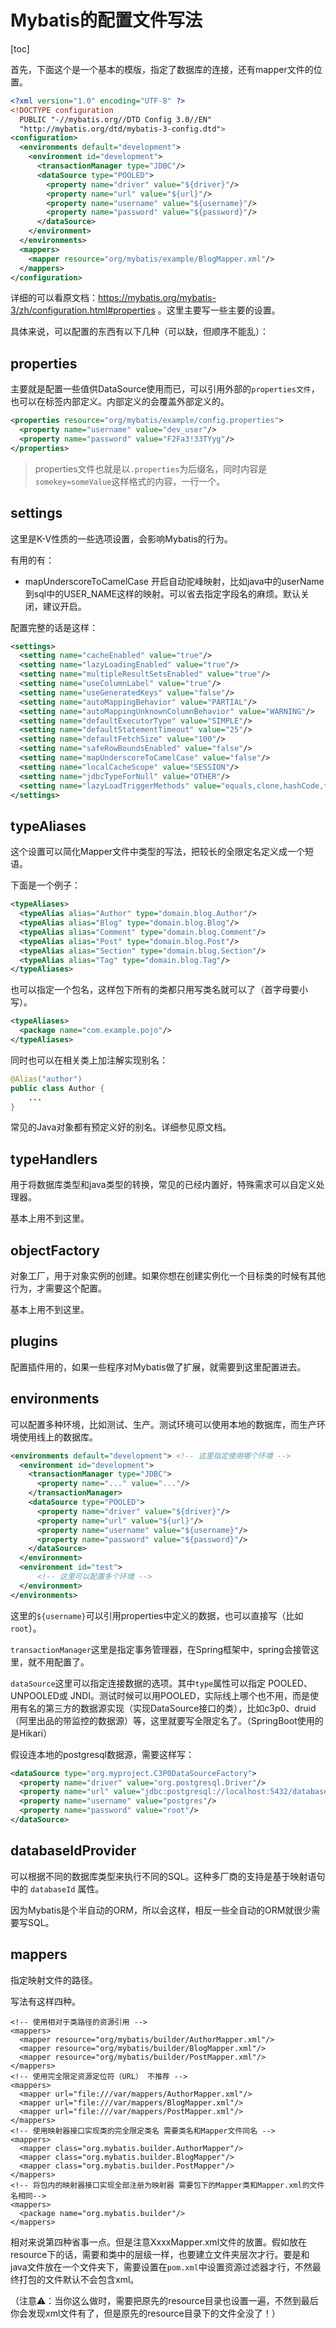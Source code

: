 # Mybatis的配置文件写法

[toc]

首先，下面这个是一个基本的模版，指定了数据库的连接，还有mapper文件的位置。

```xml
<?xml version="1.0" encoding="UTF-8" ?>
<!DOCTYPE configuration
  PUBLIC "-//mybatis.org//DTD Config 3.0//EN"
  "http://mybatis.org/dtd/mybatis-3-config.dtd">
<configuration>
  <environments default="development">
    <environment id="development">
      <transactionManager type="JDBC"/>
      <dataSource type="POOLED">
        <property name="driver" value="${driver}"/>
        <property name="url" value="${url}"/>
        <property name="username" value="${username}"/>
        <property name="password" value="${password}"/>
      </dataSource>
    </environment>
  </environments>
  <mappers>
    <mapper resource="org/mybatis/example/BlogMapper.xml"/>
  </mappers>
</configuration>
```

详细的可以看原文档：https://mybatis.org/mybatis-3/zh/configuration.html#properties 。这里主要写一些主要的设置。

具体来说，可以配置的东西有以下几种（可以缺，但顺序不能乱）：

##  properties

主要就是配置一些值供DataSource使用而已，可以引用外部的`properties文件`，也可以在标签内部定义。内部定义的会覆盖外部定义的。
```xml
<properties resource="org/mybatis/example/config.properties">
  <property name="username" value="dev_user"/>
  <property name="password" value="F2Fa3!33TYyg"/>
</properties>
```

> properties文件也就是以`.properties`为后缀名，同时内容是`somekey=someValue`这样格式的内容，一行一个。

## settings

这里是K-V性质的一些选项设置，会影响Mybatis的行为。

有用的有：

- mapUnderscoreToCamelCase 开启自动驼峰映射，比如java中的userName到sql中的USER_NAME这样的映射。可以省去指定字段名的麻烦。默认关闭，建议开启。



配置完整的话是这样：

```xml
<settings>
  <setting name="cacheEnabled" value="true"/>
  <setting name="lazyLoadingEnabled" value="true"/>
  <setting name="multipleResultSetsEnabled" value="true"/>
  <setting name="useColumnLabel" value="true"/>
  <setting name="useGeneratedKeys" value="false"/>
  <setting name="autoMappingBehavior" value="PARTIAL"/>
  <setting name="autoMappingUnknownColumnBehavior" value="WARNING"/>
  <setting name="defaultExecutorType" value="SIMPLE"/>
  <setting name="defaultStatementTimeout" value="25"/>
  <setting name="defaultFetchSize" value="100"/>
  <setting name="safeRowBoundsEnabled" value="false"/>
  <setting name="mapUnderscoreToCamelCase" value="false"/>
  <setting name="localCacheScope" value="SESSION"/>
  <setting name="jdbcTypeForNull" value="OTHER"/>
  <setting name="lazyLoadTriggerMethods" value="equals,clone,hashCode,toString"/>
</settings>
```

## typeAliases

这个设置可以简化Mapper文件中类型的写法，把较长的全限定名定义成一个短语。

下面是一个例子：

```xml
<typeAliases>
  <typeAlias alias="Author" type="domain.blog.Author"/>
  <typeAlias alias="Blog" type="domain.blog.Blog"/>
  <typeAlias alias="Comment" type="domain.blog.Comment"/>
  <typeAlias alias="Post" type="domain.blog.Post"/>
  <typeAlias alias="Section" type="domain.blog.Section"/>
  <typeAlias alias="Tag" type="domain.blog.Tag"/>
</typeAliases>
```

也可以指定一个包名，这样包下所有的类都只用写类名就可以了（首字母要小写）。

```xml
<typeAliases>
  <package name="com.example.pojo"/>
</typeAliases>
```

同时也可以在相关类上加注解实现别名：

```java
@Alias("author")
public class Author {
    ...
}
```

常见的Java对象都有预定义好的别名。详细参见原文档。

## typeHandlers

用于将数据库类型和java类型的转换，常见的已经内置好，特殊需求可以自定义处理器。

基本上用不到这里。

## objectFactory

对象工厂，用于对象实例的创建。如果你想在创建实例化一个目标类的时候有其他行为，才需要这个配置。

基本上用不到这里。

## plugins

配置插件用的，如果一些程序对Mybatis做了扩展，就需要到这里配置进去。

## environments

可以配置多种环境，比如测试、生产。测试环境可以使用本地的数据库，而生产环境使用线上的数据库。

```xml
<environments default="development"> <!-- 这里指定使用哪个环境 -->
  <environment id="development">
    <transactionManager type="JDBC">
      <property name="..." value="..."/>
    </transactionManager>
    <dataSource type="POOLED">
      <property name="driver" value="${driver}"/>
      <property name="url" value="${url}"/>
      <property name="username" value="${username}"/>
      <property name="password" value="${password}"/>
    </dataSource>
  </environment>
  <environment id="test">
      <!-- 这里可以配置多个环境 -->
  </environment>
</environments>
```

这里的`${username}`可以引用properties中定义的数据，也可以直接写（比如`root`）。

`transactionManager`这里是指定事务管理器，在Spring框架中，spring会接管这里，就不用配置了。

`dataSource`这里可以指定连接数据的选项。其中`type`属性可以指定 POOLED、 UNPOOLED或  JNDI。测试时候可以用POOLED，实际线上哪个也不用，而是使用有名的第三方的数据源实现（实现DataSource接口的类），比如c3p0、druid（阿里出品的带监控的数据源）等，这里就要写全限定名了。（SpringBoot使用的是Hikari）

假设连本地的postgresql数据源，需要这样写：

```xml
<dataSource type="org.myproject.C3P0DataSourceFactory">
  <property name="driver" value="org.postgresql.Driver"/>
  <property name="url" value="jdbc:postgresql://localhost:5432/databaseName"/>
  <property name="username" value="postgres"/>
  <property name="password" value="root"/>
</dataSource>
```

## databaseIdProvider

可以根据不同的数据库类型来执行不同的SQL。这种多厂商的支持是基于映射语句中的 `databaseId` 属性。

因为Mybatis是个半自动的ORM，所以会这样，相反一些全自动的ORM就很少需要写SQL。

## mappers

指定映射文件的路径。

写法有这样四种。

```
<!-- 使用相对于类路径的资源引用 -->
<mappers>
  <mapper resource="org/mybatis/builder/AuthorMapper.xml"/>
  <mapper resource="org/mybatis/builder/BlogMapper.xml"/>
  <mapper resource="org/mybatis/builder/PostMapper.xml"/>
</mappers>
<!-- 使用完全限定资源定位符（URL） 不推荐 -->
<mappers>
  <mapper url="file:///var/mappers/AuthorMapper.xml"/>
  <mapper url="file:///var/mappers/BlogMapper.xml"/>
  <mapper url="file:///var/mappers/PostMapper.xml"/>
</mappers>
<!-- 使用映射器接口实现类的完全限定类名 需要类名和Mapper文件同名 -->
<mappers>
  <mapper class="org.mybatis.builder.AuthorMapper"/>
  <mapper class="org.mybatis.builder.BlogMapper"/>
  <mapper class="org.mybatis.builder.PostMapper"/>
</mappers>
<!-- 将包内的映射器接口实现全部注册为映射器 需要包下的Mapper类和Mapper.xml的文件名相同-->
<mappers>
  <package name="org.mybatis.builder"/>
</mappers>
```

相对来说第四种省事一点。但是注意XxxxMapper.xml文件的放置。假如放在resource下的话，需要和类中的层级一样，也要建立文件夹层次才行。要是和java文件放在一个文件夹下，需要设置在`pom.xml`中设置资源过滤器才行，不然最终打包的文件默认不会包含xml。

（注意⚠️：当你这么做时，需要把原先的resource目录也设置一遍，不然到最后你会发现xml文件有了，但是原先的resource目录下的文件全没了！）

